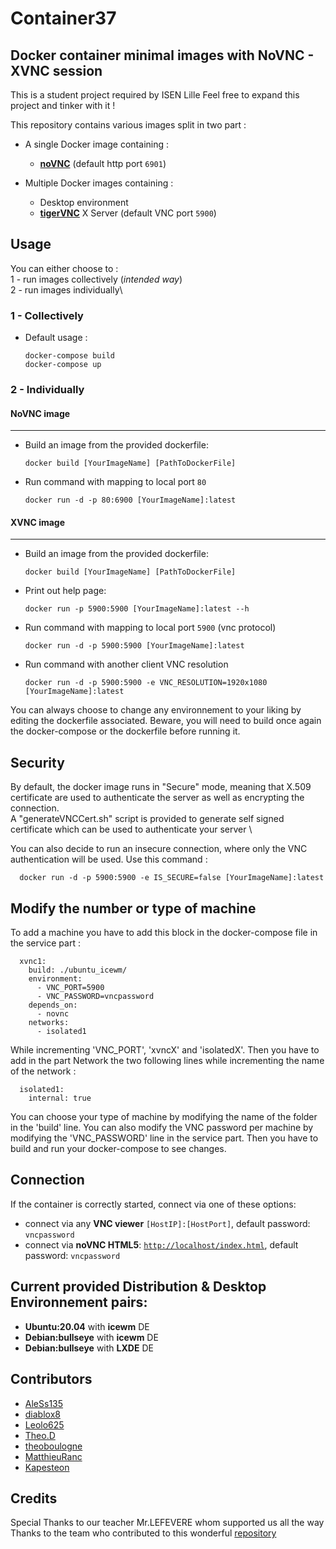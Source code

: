 
# Container37
## Docker container minimal images with NoVNC - XVNC session

This is a student project required by ISEN Lille
Feel free to expand this project and tinker with it !

This repository contains various images split in two part :
- A single Docker image containing : 
    * [**noVNC**](https://github.com/novnc/noVNC) (default http port `6901`)

- Multiple Docker images containing :
    * Desktop environment
    * [**tigerVNC**](https://github.com/TigerVNC/tigervnc) X Server  (default VNC port `5900`)


## Usage

You can either choose to :\
1 - run images collectively (*intended way*)\
2 - run images individually\

### 1 - Collectively
- Default usage :
      
      docker-compose build
      docker-compose up

### 2 - Individually

#### NoVNC image
****
- Build an image from the provided dockerfile:

      docker build [YourImageName] [PathToDockerFile]
      
- Run command with mapping to local port `80`

      docker run -d -p 80:6900 [YourImageName]:latest

#### XVNC image
****
- Build an image from the provided dockerfile:

      docker build [YourImageName] [PathToDockerFile]

- Print out help page:

      docker run -p 5900:5900 [YourImageName]:latest --h

- Run command with mapping to local port `5900` (vnc protocol)

      docker run -d -p 5900:5900 [YourImageName]:latest

- Run command with another client VNC resolution

      docker run -d -p 5900:5900 -e VNC_RESOLUTION=1920x1080 [YourImageName]:latest


You can always choose to change any environnement to your liking by editing the dockerfile associated.
Beware, you will need to build once again the docker-compose or the dockerfile before running it.
  

## Security
By default, the docker image runs in "Secure" mode, meaning that X.509 certificate are used to authenticate the server as well as
encrypting the connection.\
A "generateVNCCert.sh" script is provided to generate self signed certificate which can be used to authenticate your server \

You can also decide to run an insecure connection, where only the VNC authentication will be used. Use this command :

      docker run -d -p 5900:5900 -e IS_SECURE=false [YourImageName]:latest
      
      
## Modify the number or type of machine

To add a machine you have to add this block in the docker-compose file in the service part :

```      
  xvnc1:
    build: ./ubuntu_icewm/
    environment:
      - VNC_PORT=5900
      - VNC_PASSWORD=vncpassword
    depends_on:
      - novnc
    networks:
      - isolated1 
```
      
While incrementing 'VNC_PORT', 'xvncX' and 'isolatedX'.
Then you have to add in the part Network the two following lines while incrementing the name of the network :

```
  isolated1:
    internal: true
```

You can choose your type of machine by modifying the name of the folder in the 'build' line.
You can also modify the VNC password per machine by modifying the 'VNC_PASSWORD' line in the service part.
Then you have to build and run your docker-compose to see changes.



## Connection
If the container is correctly started, connect via one of these options:

* connect via any **VNC viewer** `[HostIP]:[HostPort]`, default password: `vncpassword`
* connect via **noVNC HTML5**: [`http://localhost/index.html`](http://localhost/index.html), default password: `vncpassword` 


## Current provided Distribution & Desktop Environnement pairs:
*  **Ubuntu:20.04**    with     **icewm** DE 
*  **Debian:bullseye** with     **icewm** DE 
*  **Debian:bullseye** with     **LXDE**  DE 

## Contributors

* [AleSs135](https://github.com/AleSs135)
* [diablox8](https://github.com/diablox8)
* [Leolo625](https://github.com/Leolo625)
* [Theo.D](https://github.com/lVenol)
* [theoboulogne](https://github.com/theoboulogne)
* [MatthieuRanc](https://github.com/MathieuRanc)
* [Kapesteon](https://github.com/Kapesteon)

## Credits

Special Thanks to our teacher Mr.LEFEVERE whom supported us all the way \
Thanks to the team who contributed to this wonderful [repository](https://github.com/ConSol/docker-headless-vnc-container)
